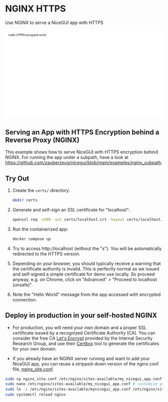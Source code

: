 # NGINX HTTPS
Use NGINX to serve a NiceGUI app with HTTPS

![Screenshot](screenshot.webp)


## Serving an App with HTTPS Encryption behind a Reverse Proxy (NGINX)

This example shows how to serve NiceGUI with HTTPS encryption behind NGINX.
For running the app under a subpath, have a look at https://github.com/zauberzeug/nicegui/blob/main/examples/nginx_subpath.

## Try Out

1. Create the `certs/` directory:

   ```bash
   mkdir certs
   ```

2. Generate and self-sign an SSL certificate for "localhost":

   ```bash
   openssl req -x509 -out certs/localhost.crt -keyout certs/localhost.key -newkey rsa:2048 -nodes -sha256 -subj '/CN=localhost' -extensions EXT -config <( printf "[dn]\nCN=localhost\n[req]\ndistinguished_name = dn\n[EXT]\nsubjectAltName=DNS:localhost\nkeyUsage=digitalSignature\nextendedKeyUsage=serverAuth")
   ```

3. Run the containerized app:

   ```bash
   docker compose up
   ```

4. Try to access http://localhost (without the "s").
   You will be automatically redirected to the HTTPS version.

5. Depending on your browser, you should typically receive a warning that the certificate authority is invalid.
   This is perfectly normal as we issued and self-signed a simple certificate for demo use locally.
   So proceed anyway, e.g. on Chrome, click on "Advanced" > "Proceed to localhost (unsafe)".

6. Note the "Hello World" message from the app accessed with encrypted connection.

## Deploy in production in your self-hosted NGINX

- For production, you will need your own domain and a proper SSL certificate issued by a recognized Certificate Authority (CA).
  You can consider the free CA [Let's Encrypt](https://letsencrypt.org/) provided by the Internal Security Research Group, and use their [Certbox](https://certbot.eff.org/instructions) tool to generate the certificates for your own domain.

- If you already have an NGINX server running and want to add your NiceGUI app,
  you can reuse a stripped-down version of the nginx.conf file,
  [nginx_site.conf](https://github.com/zauberzeug/nicegui/blob/main/example/nginx_https/nginx_site.conf).

```bash
sudo cp nginx_site.conf /etc/nginx/sites-available/my_nicegui_app.conf
sudo nano /etc/nginx/sites-available/my_nicegui_app.conf # customize your domain, certificates, port number, etc.
sudo ln -s /etc/nginx/sites-available/mynicegui_app.conf /etc/nginx/sites-enabled
sudo systemctl reload nginx
```
